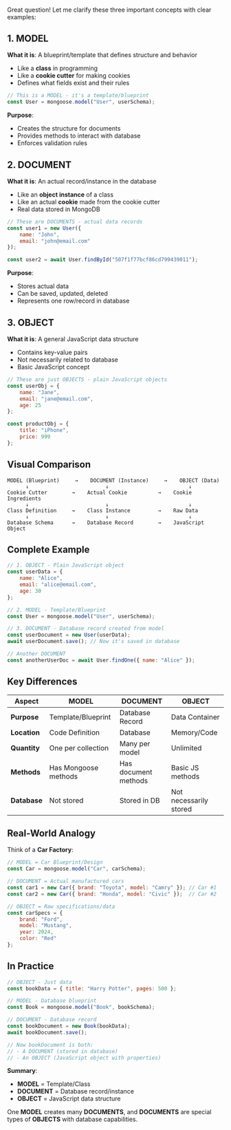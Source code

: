 ####
Great question! Let me clarify these three important concepts with clear examples:

## 1. **MODEL**

**What it is**: A blueprint/template that defines structure and behavior
- Like a **class** in programming
- Like a **cookie cutter** for making cookies
- Defines what fields exist and their rules

```javascript
// This is a MODEL - it's a template/blueprint
const User = mongoose.model("User", userSchema);
```

**Purpose**: 
- Creates the structure for documents
- Provides methods to interact with database
- Enforces validation rules

## 2. **DOCUMENT**

**What it is**: An actual record/instance in the database
- Like an **object instance** of a class
- Like an actual **cookie** made from the cookie cutter
- Real data stored in MongoDB

```javascript
// These are DOCUMENTS - actual data records
const user1 = new User({
    name: "John",
    email: "john@email.com"
});

const user2 = await User.findById("507f1f77bcf86cd799439011");
```

**Purpose**:
- Stores actual data
- Can be saved, updated, deleted
- Represents one row/record in database

## 3. **OBJECT**

**What it is**: A general JavaScript data structure
- Contains key-value pairs
- Not necessarily related to database
- Basic JavaScript concept

```javascript
// These are just OBJECTS - plain JavaScript objects
const userObj = {
    name: "Jane",
    email: "jane@email.com",
    age: 25
};

const productObj = {
    title: "iPhone",
    price: 999
};
```

## Visual Comparison

```
MODEL (Blueprint)     →    DOCUMENT (Instance)     →    OBJECT (Data)
      ↓                         ↓                          ↓
Cookie Cutter        →    Actual Cookie          →    Cookie Ingredients
      ↓                         ↓                          ↓
Class Definition     →    Class Instance         →    Raw Data
      ↓                         ↓                          ↓
Database Schema      →    Database Record        →    JavaScript Object
```

## Complete Example

```javascript
// 1. OBJECT - Plain JavaScript object
const userData = {
    name: "Alice",
    email: "alice@email.com",
    age: 30
};

// 2. MODEL - Template/Blueprint
const User = mongoose.model("User", userSchema);

// 3. DOCUMENT - Database record created from model
const userDocument = new User(userData);
await userDocument.save(); // Now it's saved in database

// Another DOCUMENT
const anotherUserDoc = await User.findOne({ name: "Alice" });
```

## Key Differences

| Aspect | MODEL | DOCUMENT | OBJECT |
|--------|-------|----------|---------|
| **Purpose** | Template/Blueprint | Database Record | Data Container |
| **Location** | Code Definition | Database | Memory/Code |
| **Quantity** | One per collection | Many per model | Unlimited |
| **Methods** | Has Mongoose methods | Has document methods | Basic JS methods |
| **Database** | Not stored | Stored in DB | Not necessarily stored |

## Real-World Analogy

Think of a **Car Factory**:

```javascript
// MODEL = Car Blueprint/Design
const Car = mongoose.model("Car", carSchema);

// DOCUMENT = Actual manufactured cars
const car1 = new Car({ brand: "Toyota", model: "Camry" }); // Car #1
const car2 = new Car({ brand: "Honda", model: "Civic" });  // Car #2

// OBJECT = Raw specifications/data
const carSpecs = {
    brand: "Ford",
    model: "Mustang",
    year: 2024,
    color: "Red"
};
```

## In Practice

```javascript
// OBJECT - Just data
const bookData = { title: "Harry Potter", pages: 500 };

// MODEL - Database blueprint
const Book = mongoose.model("Book", bookSchema);

// DOCUMENT - Database record
const bookDocument = new Book(bookData);
await bookDocument.save();

// Now bookDocument is both:
// - A DOCUMENT (stored in database)
// - An OBJECT (JavaScript object with properties)
```

**Summary**: 
- **MODEL** = Template/Class
- **DOCUMENT** = Database record/instance  
- **OBJECT** = JavaScript data structure

One **MODEL** creates many **DOCUMENTS**, and **DOCUMENTS** are special types of **OBJECTS** with database capabilities.



###
